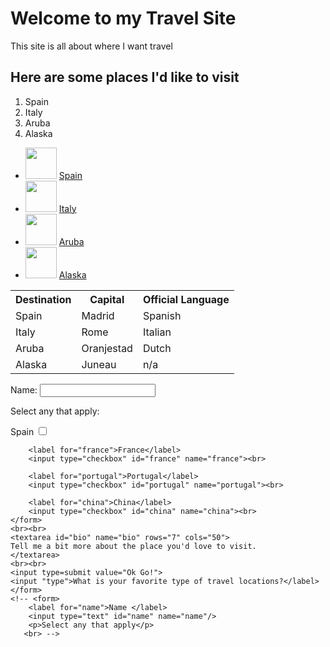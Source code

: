 <!DOCTYPE html>
<html lang ="en">
<head>
  <title> My Travel Site</title>
</head>
<body>
    <!--  -->
    <!-- h tags range from 1 to 6; 1 being the largest and 6 being the smallest -->
    <h1>Welcome to my Travel Site</h1>
    <p>This site is all about where I want travel</p>
    <!-- p tag - Paragraph tag -->
    <h2>Here are some places I'd like to visit</h2>
    <ol>
        <!-- list item tag -->
        <li>Spain</li>
        <li>Italy</li>
        <li>Aruba</li>
        <li>Alaska</li>
    </ol>
    <ul>
        <!-- Links are represented by the anchor tag a -->
        <!-- <a href="#"target="_blank">Click Me</a> -->
        <li>
        <img src="https://upload.wikimedia.org/wikipedia/en/9/9a/Flag_of_Spain.svg" width="50">
        <a href="http://www.spain.info/en_US/" target="_blank">Spain</a>
        </li>
        <li>
        <img src="https://upload.wikimedia.org/wikipedia/en/0/03/Flag_of_Italy.svg" width="50">
        <a href="http://www.italia.it/en/home.html" target="_blank">Italy</a>
        </li>
        <li>
        <img src="https://upload.wikimedia.org/wikipedia/commons/f/f6/Flag_of_Aruba.svg" width="50">
        <a href="http://www.arubatourism.com/" target="_blank">Aruba</a>
        </li>
        <li>
        <img src="https://upload.wikimedia.org/wikipedia/en/a/a4/Flag_of_the_United_States.svg" 
                 width="50">
        <a href="https://www.travelalaska.com/" target="_blank">Alaska</a>
        </li>
    </ul>
    <!-- Table element -->
<table>
    <!-- Table row -->
    <tr>
      <th>Destination</th>
      <th>Capital</th>
      <th>Official Language</th>
    </tr>
    <tr>
      <td>Spain</td>
      <td>Madrid</td>
      <td>Spanish</td>
    </tr>
    <tr>
      <td>Italy</td>
      <td>Rome</td>
      <td>Italian</td>
    </tr>
    <tr>
      <td>Aruba</td>
      <td>Oranjestad</td>
      <td>Dutch</td>
    </tr>
    <tr>
      <td>Alaska</td>
      <td>Juneau</td>
      <td>n/a</td>
    </tr>
    <!-- This is where our list ended -->
  </table>
<!-- HTML Forms -->
    <!-- Allows you to get info from your users -->
    <!-- Used to label form inputs -->
    <form>
        <label for="name">Name: </label>
        <input type="text" id="name" name="name"><br>
        <p>Select any that apply:</p>
        <label for="spain">Spain</label>
        <input type="checkbox" id="spain" name="spain"><br> 
        
        <label for="france">France</label>
        <input type="checkbox" id="france" name="france"><br>

        <label for="portugal">Portugal</label>
        <input type="checkbox" id="portugal" name="portugal"><br>

        <label for="china">China</label>
        <input type="checkbox" id="china" name="china"><br>
    </form>
    <br><br>
    <textarea id="bio" name="bio" rows="7" cols="50">
    Tell me a bit more about the place you'd love to visit.
    </textarea>
    <br><br>
    <input type=submit value="Ok Go!">
    <input "type">What is your favorite type of travel locations?</label>
    </form>
    <!-- <form>
        <label for="name">Name </label>
        <input type="text" id="name" name="name"/>
        <p>Select any that apply</p>
       <br> -->
</body>
</html>


